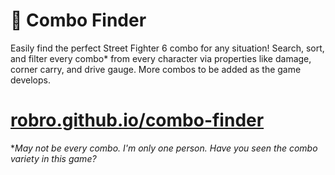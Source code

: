 # 🔎 Combo Finder

Easily find the perfect Street Fighter 6 combo for any situation! Search, sort, and filter every combo* from every character via properties like damage, corner carry, and drive gauge. More combos to be added as the game develops.

# [robro.github.io/combo-finder](https://robro.github.io/combo-finder/)

**May not be every combo. I'm only one person. Have you seen the combo variety in this game?*
